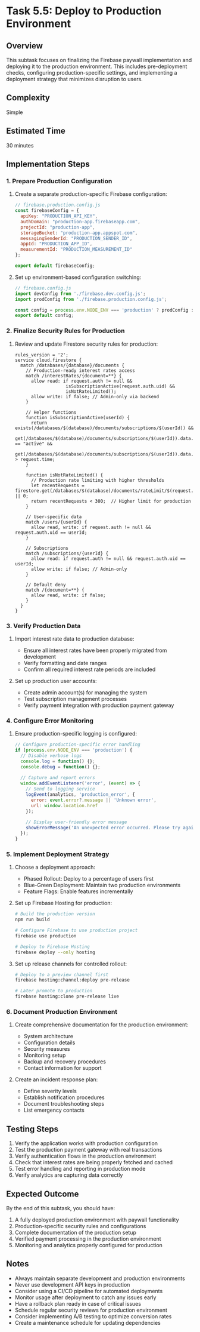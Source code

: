 # Task 5.5: Deploy to Production Environment

## Overview
This subtask focuses on finalizing the Firebase paywall implementation and deploying it to the production environment. This includes pre-deployment checks, configuring production-specific settings, and implementing a deployment strategy that minimizes disruption to users.

## Complexity
Simple

## Estimated Time
30 minutes

## Implementation Steps

### 1. Prepare Production Configuration
1. Create a separate production-specific Firebase configuration:
   ```javascript
   // firebase.production.config.js
   const firebaseConfig = {
     apiKey: "PRODUCTION_API_KEY",
     authDomain: "production-app.firebaseapp.com",
     projectId: "production-app",
     storageBucket: "production-app.appspot.com",
     messagingSenderId: "PRODUCTION_SENDER_ID",
     appId: "PRODUCTION_APP_ID",
     measurementId: "PRODUCTION_MEASUREMENT_ID"
   };
   
   export default firebaseConfig;
   ```

2. Set up environment-based configuration switching:
   ```javascript
   // firebase.config.js
   import devConfig from './firebase.dev.config.js';
   import prodConfig from './firebase.production.config.js';

   const config = process.env.NODE_ENV === 'production' ? prodConfig : devConfig;
   export default config;
   ```

### 2. Finalize Security Rules for Production
1. Review and update Firestore security rules for production:
   ```
   rules_version = '2';
   service cloud.firestore {
     match /databases/{database}/documents {
       // Production-ready interest rates access
       match /interestRates/{document=**} {
         allow read: if request.auth != null && 
                      isSubscriptionActive(request.auth.uid) &&
                      isNotRateLimited();
         allow write: if false; // Admin-only via backend
       }
       
       // Helper functions
       function isSubscriptionActive(userId) {
         return exists(/databases/$(database)/documents/subscriptions/$(userId)) &&
                get(/databases/$(database)/documents/subscriptions/$(userId)).data.status == "active" &&
                get(/databases/$(database)/documents/subscriptions/$(userId)).data.expiresAt > request.time;
       }
       
       function isNotRateLimited() {
         // Production rate limiting with higher thresholds
         let recentRequests = firestore.get(/databases/$(database)/documents/rateLimit/$(request.auth.uid)).data.count || 0;
         return recentRequests < 300;  // Higher limit for production
       }
       
       // User-specific data
       match /users/{userId} {
         allow read, write: if request.auth != null && request.auth.uid == userId;
       }
       
       // Subscriptions
       match /subscriptions/{userId} {
         allow read: if request.auth != null && request.auth.uid == userId;
         allow write: if false; // Admin-only
       }
       
       // Default deny
       match /{document=**} {
         allow read, write: if false;
       }
     }
   }
   ```

### 3. Verify Production Data
1. Import interest rate data to production database:
   - Ensure all interest rates have been properly migrated from development
   - Verify formatting and date ranges
   - Confirm all required interest rate periods are included

2. Set up production user accounts:
   - Create admin account(s) for managing the system
   - Test subscription management processes 
   - Verify payment integration with production payment gateway

### 4. Configure Error Monitoring
1. Ensure production-specific logging is configured:
   ```javascript
   // Configure production-specific error handling
   if (process.env.NODE_ENV === 'production') {
     // Disable verbose logs
     console.log = function() {};
     console.debug = function() {};
     
     // Capture and report errors
     window.addEventListener('error', (event) => {
       // Send to logging service
       logEvent(analytics, 'production_error', {
         error: event.error?.message || 'Unknown error',
         url: window.location.href
       });
       
       // Display user-friendly error message
       showErrorMessage('An unexpected error occurred. Please try again later.');
     });
   }
   ```

### 5. Implement Deployment Strategy
1. Choose a deployment approach:
   - Phased Rollout: Deploy to a percentage of users first
   - Blue-Green Deployment: Maintain two production environments
   - Feature Flags: Enable features incrementally

2. Set up Firebase Hosting for production:
   ```bash
   # Build the production version
   npm run build
   
   # Configure Firebase to use production project
   firebase use production
   
   # Deploy to Firebase Hosting
   firebase deploy --only hosting
   ```

3. Set up release channels for controlled rollout:
   ```bash
   # Deploy to a preview channel first
   firebase hosting:channel:deploy pre-release
   
   # Later promote to production
   firebase hosting:clone pre-release live
   ```

### 6. Document Production Environment
1. Create comprehensive documentation for the production environment:
   - System architecture
   - Configuration details
   - Security measures
   - Monitoring setup
   - Backup and recovery procedures
   - Contact information for support

2. Create an incident response plan:
   - Define severity levels
   - Establish notification procedures
   - Document troubleshooting steps
   - List emergency contacts

## Testing Steps
1. Verify the application works with production configuration
2. Test the production payment gateway with real transactions
3. Verify authentication flows in the production environment
4. Check that interest rates are being properly fetched and cached
5. Test error handling and reporting in production mode
6. Verify analytics are capturing data correctly

## Expected Outcome
By the end of this subtask, you should have:
1. A fully deployed production environment with paywall functionality
2. Production-specific security rules and configurations
3. Complete documentation of the production setup
4. Verified payment processing in the production environment
5. Monitoring and analytics properly configured for production

## Notes
- Always maintain separate development and production environments
- Never use development API keys in production
- Consider using a CI/CD pipeline for automated deployments
- Monitor usage after deployment to catch any issues early
- Have a rollback plan ready in case of critical issues
- Schedule regular security reviews for production environment
- Consider implementing A/B testing to optimize conversion rates
- Create a maintenance schedule for updating dependencies
